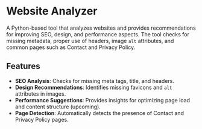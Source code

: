 # Website Analyzer

A Python-based tool that analyzes websites and provides recommendations for improving SEO, design, and performance aspects. The tool checks for missing metadata, proper use of headers, image `alt` attributes, and common pages such as Contact and Privacy Policy.

## Features
- **SEO Analysis**: Checks for missing meta tags, title, and headers.
- **Design Recommendations**: Identifies missing favicons and `alt` attributes in images.
- **Performance Suggestions**: Provides insights for optimizing page load and content structure (upcoming).
- **Page Detection**: Automatically detects the presence of Contact and Privacy Policy pages.
